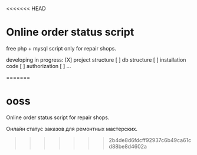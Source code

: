 <<<<<<< HEAD
# Online order status script 
free php + mysql script only for repair shops. 

developing in progress:
[X] project structure
[ ] db structure
[ ] installation code
[ ] authorization
[ ] ...


=======
# ooss

Online order status script for repair shops. 

Онлайн статус заказов для ремонтных мастерских.
>>>>>>> 2b4de8d6fdcff92937c6b49ca61cd88be8d4602a
